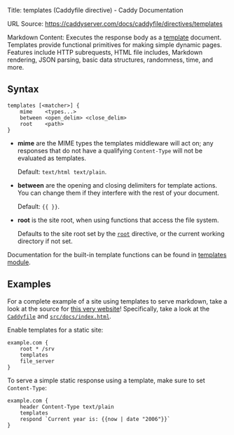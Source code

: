 Title: templates (Caddyfile directive) - Caddy Documentation

URL Source: https://caddyserver.com/docs/caddyfile/directives/templates

Markdown Content:
Executes the response body as a [template](https://caddyserver.com/docs/modules/http.handlers.templates) document. Templates provide functional primitives for making simple dynamic pages. Features include HTTP subrequests, HTML file includes, Markdown rendering, JSON parsing, basic data structures, randomness, time, and more.

Syntax
------

```
templates [<matcher>] {
	mime    <types...>
	between <open_delim> <close_delim>
	root    <path>
}
```

*   **mime** are the MIME types the templates middleware will act on; any responses that do not have a qualifying `Content-Type` will not be evaluated as templates.
    
    Default: `text/html text/plain`.
    
*   **between** are the opening and closing delimiters for template actions. You can change them if they interfere with the rest of your document.
    
    Default: `{{ }}`.
    
*   **root** is the site root, when using functions that access the file system.
    
    Defaults to the site root set by the [`root`](https://caddyserver.com/docs/caddyfile/directives/root) directive, or the current working directory if not set.
    

Documentation for the built-in template functions can be found in [templates module](https://caddyserver.com/docs/modules/http.handlers.templates#docs).

Examples
--------

For a complete example of a site using templates to serve markdown, take a look at the source for [this very website](https://github.com/caddyserver/website)! Specifically, take a look at the [`Caddyfile`](https://github.com/caddyserver/website/blob/master/Caddyfile) and [`src/docs/index.html`](https://github.com/caddyserver/website/blob/master/src/docs/index.html).

Enable templates for a static site:

```
example.com {
	root * /srv
	templates
	file_server
}
```

To serve a simple static response using a template, make sure to set `Content-Type`:

```
example.com {
	header Content-Type text/plain
	templates
	respond `Current year is: {{now | date "2006"}}`
}
```
